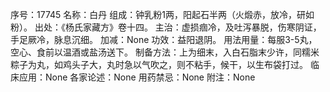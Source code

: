 序号：17745
名称：白丹
组成：钟乳粉1两，阳起石半两（火煅赤，放冷，研如粉）。
出处：《杨氏家藏方》卷十四。
主治：虚损痼冷，及吐泻暴脱，伤寒阴证，手足厥冷，脉息沉细。
加减：None
功效：益阳退阴。
用法用量：每服3-5丸，空心、食前以温酒或盐汤送下。
制备方法：上为细末，入白石脂末少许，同糯米粽子为丸，如鸡头子大，丸时急以气吹之，则不粘手，候干，以生布袋打过。
临床应用：None
各家论述：None
用药禁忌：None
附注：None
